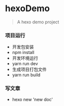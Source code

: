 # hexoDemo
> A hexo demo project

### 项目运行
- 开发包安装
- npm install
- 开发环境运行
- yarn run dev
- 生成项目打包文件
- yarn run build

### 写文章
- hexo new 'new doc'


